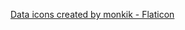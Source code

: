 <a href="https://www.flaticon.com/free-icons/data" title="data icons">Data icons created by monkik - Flaticon</a>